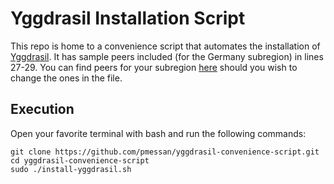 # Yggdrasil Installation Script

This repo is home to a convenience script that automates the installation of [Yggdrasil](https://yggdrasil-network.github.io/). It has sample peers included (for the Germany subregion) in lines 27-29. You can find peers for your subregion [here](https://publicpeers.neilalexander.dev/) should you wish to change the ones in the file.

## Execution

Open your favorite terminal with bash and run the following commands:
```shell
git clone https://github.com/pmessan/yggdrasil-convenience-script.git
cd yggdrasil-convenience-script
sudo ./install-yggdrasil.sh
```
